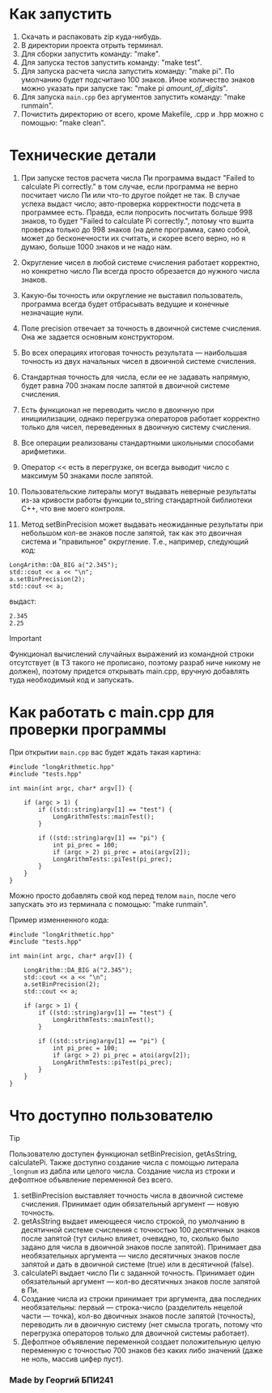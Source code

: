 # Как запустить

  1) Скачать и распаковать zip куда-нибудь.
  2) В директории проекта отрыть терминал.
  3) Для сборки запустить команду: "make".
  4) Для запуска тестов запустить команду: "make test".
  5) Для запуска расчета числа запустить команду: "make pi". По умолчанию будет подсчитано 100 знаков.
     Иное количество знаков можно указать при запуске так: "make pi *amount_of_digits*".
  6) Для запуска `main.cpp` без аргументов запустить команду: "make runmain".
  7) Почистить директорию от всего, кроме Makefile, .cpp и .hpp можно с помощью: "make clean".

# Технические детали

1) При запуске тестов расчета числа Пи программа выдаст "Failed to calculate Pi correctly." в том случае, если программа не верно посчитает число Пи или что-то другое пойдет не так. В случае успеха выдаст число; авто-проверка корректности подсчета в программее есть. Правда, если попросить посчитать больше 998 знаков, то будет "Failed to calculate Pi correctly.", потому что вшита проверка только до 998 знаков (на деле программа, само собой, может до бесконечности их считать, и скорее всего верно, но я думаю, больше 1000 знаков и не надо нам.

2) Округление чисел в любой системе счисления работает корректно, но конкретно число Пи всегда просто обрезается до нужного числа знаков.

3) Какую-бы точность или округление не выставил пользователь, программа всегда будет отбрасывать ведущие и конечные незначащие нули.

4) Поле precision отвечает за точность в двоичной системе счисления. Она же задается основным конструктором.

5) Во всех операциях итоговая точность результата — наибольшая точность из двух начальных чисел в двоичной системе счисления.

6) Стандартная точность для числа, если ее не задавать напрямую, будет равна 700 знакам после запятой в двоичной системе счисления.

7) Есть функционал не переводить число в двоичную при инициилизации, однако перегрузка операторов работает корректно только для чисел, переведенных в двоичную систему счисления.

8) Все операции реализованы стандартными школьными способами арифметики.

9) Оператор << есть в перегрузке, он всегда выводит число с максимум 50 знаками после запятой.

10) Пользовательские литералы могут выдавать неверные результаты из-за кривости работы функции to_string стандартной библиотеки С++, что вне моего контроля.

11) Метод setBinPrecision может выдавать неожиданные результаты при небольшом кол-ве знаков после запятой, так как это двоичная система и "правильное" округление. Т.е., например, следующий код:
```
LongArithm::DA_BIG a("2.345");
std::cout << a << "\n";
a.setBinPrecision(2);
std::cout << a;
```
выдаст:
```
2.345
2.25
```

> [!IMPORTANT]
> Функционал вычислений случайных выражений из командной строки отсутствует (в ТЗ такого не прописано, поэтому разраб ниче никому не должен), поэтому придется открывать main.cpp, вручную добавлять туда необходимый код и запускать.

# Как работать с main.cpp для проверки программы

При открытии `main.cpp` вас будет ждать такая картина:
```
#include "longArithmetic.hpp"
#include "tests.hpp"

int main(int argc, char* argv[]) {
    
    if (argc > 1) {
        if ((std::string)argv[1] == "test") {
            LongArithmTests::mainTest();
        }
        
        if ((std::string)argv[1] == "pi") {
            int pi_prec = 100;
            if (argc > 2) pi_prec = atoi(argv[2]);
            LongArithmTests::piTest(pi_prec);
        }
    }
}
```

Можно просто добавлять свой код перед телом `main`, после чего запускать это из терминала с помощью: "make runmain".

Пример изменненного кода:
```
#include "longArithmetic.hpp"
#include "tests.hpp"

int main(int argc, char* argv[]) {

    LongArithm::DA_BIG a("2.345");
    std::cout << a << "\n";
    a.setBinPrecision(2);
    std::cout << a;

    if (argc > 1) {
        if ((std::string)argv[1] == "test") {
            LongArithmTests::mainTest();
        }
        
        if ((std::string)argv[1] == "pi") {
            int pi_prec = 100;
            if (argc > 2) pi_prec = atoi(argv[2]);
            LongArithmTests::piTest(pi_prec);
        }
    }
}
```

# Что доступно пользователю
> [!TIP]
> Пользователю доступен функционал setBinPrecision, getAsString, calculatePi.
> Также доступно создание числа с помощью литерала `_longnum` из дабла или целого числа. Создание числа из строки и дефолтное объявление переменной без всего.

1) setBinPrecision выставляет точность числа в двоичной системе счисления. Принимает один обязательный аргумент — новую точность.
2) getAsString выдает имеющееся число строкой, по умолчанию в десятичной системе счисления с точностью 100 десятичных знаков после запятой (тут сильно влияет, очевидно, то, сколько было задано для числа в двоичной знаков после запятой). Принимает два необязательных аргумента — число десятичных знаков после запятой и дать в двоичной системе (true) или в десятичной (false).
3) calculatePi выдает число Пи с заданной точность. Принимает один обязательный аргумент — кол-во десятичных знаков после запятой в Пи.
4) Создание числа из строки принимает три аргумента, два последних необязательны: первый — строка-число (разделитель нецелой части — точка), кол-во двоичных знаков после запятой (точность), переводить ли в двоичную систему (нет смысла трогать, потому что перегрузка операторов только для двоичной системы работает).
5) Дефолтное объявление переменной создает положительную целую переменную с точностью 700 знаков без каких либо значений (даже не ноль, массив цифер пуст).


### Made by Георгий БПИ241
